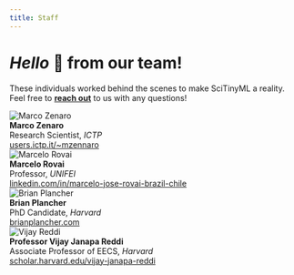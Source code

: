 ```yaml
---
title: Staff
---
```

# *Hello* 👋 from our team!

These individuals worked behind the scenes to make SciTinyML a reality. Feel free to [**reach out**](mailto:edu@tinyml.org) to us with any questions!

<div class="grid-container-team">
    <div class="grid-child">
      <img alt="Marco Zenaro" class="card-img img-thumbnail" src="{{ site.baseurl }}/assets/team/marco.jpg" style="max-height: 15rem; width: auto;">
    </div>
    <div class="grid-child">
        <b>Marco Zenaro</b><br>
        Research Scientist, <i>ICTP</i><br>
        <a href="http://users.ictp.it/~mzennaro/">users.ictp.it/~mzennaro</a><br>
    </div> 
</div>

<div class="grid-container-team">
    <div class="grid-child">
      <img alt="Marcelo Rovai" class="card-img img-thumbnail" src="{{ site.baseurl }}/assets/team/marcelo.jpeg" style="max-height: 13rem; width: auto;">
    </div>
    <div class="grid-child">
        <b>Marcelo Rovai</b><br>
        Professor, <i>UNIFEI</i><br>
        <a href="https://www.linkedin.com/in/marcelo-jose-rovai-brazil-chile/">linkedin.com/in/marcelo-jose-rovai-brazil-chile</a><br>
    </div> 
</div>

<div class="grid-container-team">
    <div class="grid-child">
      <img alt="Brian Plancher" class="card-img img-thumbnail" src="{{ site.baseurl }}/assets/team/brian.png" style="max-height: 13rem; width: auto;">
    </div>
    <div class="grid-child">
        <b>Brian Plancher</b><br>
        PhD Candidate, <i>Harvard</i><br>
        <a href="https://brianplancher.com/">brianplancher.com</a><br>
    </div> 
</div>

<div class="grid-container-team">
    <div class="grid-child">
      <img alt="Vijay Reddi" class="card-img img-thumbnail" src="{{ site.baseurl }}/assets/team/vijay.png" style="max-height: 13rem; width: auto;">
    </div>
    <div class="grid-child">
        <b>Professor Vijay Janapa Reddi</b><br>
        Associate Professor of EECS, <i>Harvard</i><br>
        <a href="https://scholar.harvard.edu/vijay-janapa-reddi">scholar.harvard.edu/vijay-janapa-reddi</a><br>
    </div> 
</div>